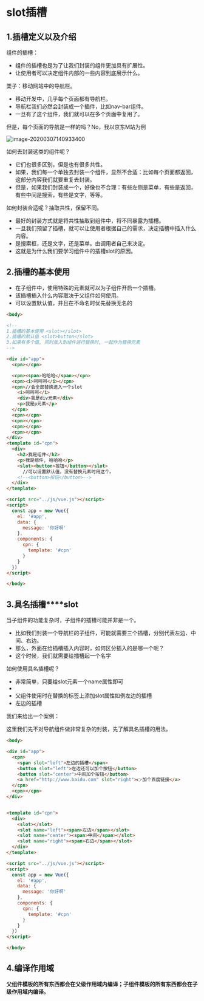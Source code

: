 # **slot**插槽

## 1.插槽定义以及介绍

组件的插槽：

- 组件的插槽也是为了让我们封装的组件更加具有扩展性。
- 让使用者可以决定组件内部的一些内容到底展示什么。

栗子：移动网站中的导航栏。

- 移动开发中，几乎每个页面都有导航栏。
- 导航栏我们必然会封装成一个插件，比如nav-bar组件。
- 一旦有了这个组件，我们就可以在多个页面中复用了。

但是，每个页面的导航是一样的吗？No，我以京东M站为例

![image-20200307140933400](C:\Users\Huo\AppData\Roaming\Typora\typora-user-images\image-20200307140933400.png)

如何去封装这类的组件呢？

- 它们也很多区别，但是也有很多共性。
- 如果，我们每一个单独去封装一个组件，显然不合适：比如每个页面都返回，这部分内容我们就要重复去封装。
- 但是，如果我们封装成一个，好像也不合理：有些左侧是菜单，有些是返回，有些中间是搜索，有些是文字，等等。

如何封装合适呢？抽取共性，保留不同。

- 最好的封装方式就是将共性抽取到组件中，将不同暴露为插槽。
- 一旦我们预留了插槽，就可以让使用者根据自己的需求，决定插槽中插入什么内容。
- 是搜索框，还是文字，还是菜单。由调用者自己来决定。
- 这就是为什么我们要学习组件中的插槽slot的原因。

## 2.插槽的基本使用

- 在子组件中，使用特殊的元素<slot>就可以为子组件开启一个插槽。
- 该插槽插入什么内容取决于父组件如何使用。
- 可以设置默认值，并且在不命名时优先替换无名的

```html
<body>

<!--
1.插槽的基本使用 <slot></slot>
2.插槽的默认值 <slot>button</slot>
3.如果有多个值, 同时放入到组件进行替换时, 一起作为替换元素
-->

<div id="app">
  <cpn></cpn>

  <cpn><span>哈哈哈</span></cpn>
  <cpn><i>呵呵呵</i></cpn>
  <cpn>//会全部替换进入一个slot
    <i>呵呵呵</i>
    <div>我是div元素</div>
    <p>我是p元素</p>
  </cpn>
  <cpn></cpn>
  <cpn></cpn>
  <cpn></cpn>
  <cpn></cpn>
</div>
<template id="cpn">
  <div>
    <h2>我是组件</h2>
    <p>我是组件, 哈哈哈</p>
    <slot><button>按钮</button></slot>
      //可以设置默认值，没有替换元素时用这个。
    <!--<button>按钮</button>-->
  </div>
</template>

<script src="../js/vue.js"></script>
<script>
  const app = new Vue({
    el: '#app',
    data: {
      message: '你好啊'
    },
    components: {
      cpn: {
        template: '#cpn'
      }
    }
  })
</script>

</body>
```

## **3.具名插槽****slot**

当子组件的功能复杂时，子组件的插槽可能并非是一个。

- 比如我们封装一个导航栏的子组件，可能就需要三个插槽，分别代表左边、中间、右边。
- 那么，外面在给插槽插入内容时，如何区分插入的是哪一个呢？
- 这个时候，我们就需要给插槽起一个名字

如何使用具名插槽呢？

- 非常简单，只要给slot元素一个name属性即可
- <slot name='myslot'></slot>
- 父组件使用时在替换的标签上添加slot属性如例<span slot="left">左边的插槽</span>
- <span slot="left">左边的插槽</span>

我们来给出一个案例：

这里我们先不对导航组件做非常复杂的封装，先了解具名插槽的用法。

```html
<body>

<div id="app">
  <cpn>
    <span slot="left">左边的插槽</span>
    <button slot="left">左边还可以加个按钮</button>
    <button slot="center">中间加个按钮</button>
    <a href="http://www.baidu.com" slot="right">👉加个百度链接</a>
  </cpn>
  <cpn></cpn>
</div>


<template id="cpn">
  <div>
    <slot></slot>
    <slot name="left"><span>左边</span></slot>
    <slot name="center"><span>中间</span></slot>
    <slot name="right"><span>右边</span></slot>
  </div>
</template>

<script src="../js/vue.js"></script>
<script>
  const app = new Vue({
    el: '#app',
    data: {
      message: '你好啊'
    },
    components: {
      cpn: {
        template: '#cpn'
      }
    }
  })
</script>

</body>
```

## **4.编译作用域**

**父组件模板的所有东西都会在父级作用域内编译；子组件模板的所有东西都会在子级作用域内编译。**